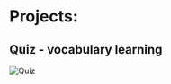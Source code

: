 # Projects:

## Quiz - vocabulary learning
![Quiz]("https://github.com/nieinter/portfolio/obraz_2025-01-23_140121215.png")
